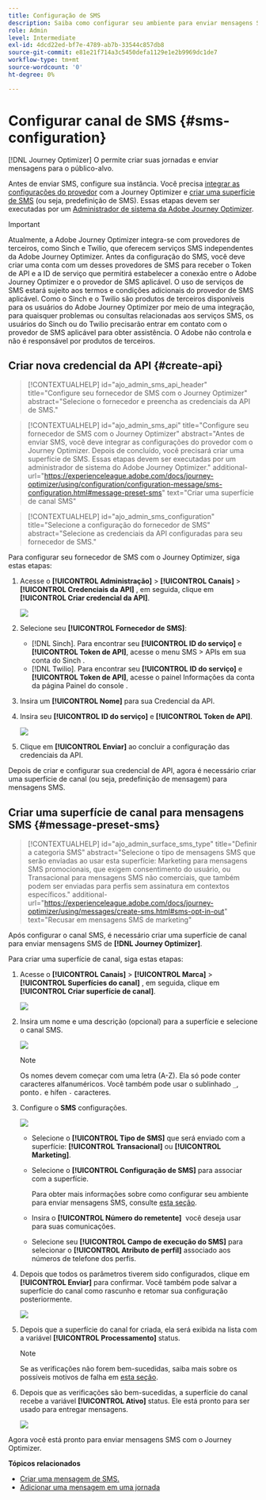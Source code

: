 ```yaml
---
title: Configuração de SMS
description: Saiba como configurar seu ambiente para enviar mensagens SMS com o Journey Optimizer
role: Admin
level: Intermediate
exl-id: 4dcd22ed-bf7e-4789-ab7b-33544c857db8
source-git-commit: e81e21f714a3c5450defa1129e1e2b9969dc1de7
workflow-type: tm+mt
source-wordcount: '0'
ht-degree: 0%

---
```


# Configurar canal de SMS {#sms-configuration}

[!DNL Journey Optimizer] O permite criar suas jornadas e enviar mensagens para o público-alvo.

Antes de enviar SMS, configure sua instância. Você precisa [integrar as configurações do provedor](#create-api) com a Journey Optimizer e [criar uma superfície de SMS](#message-preset-sms) (ou seja, predefinição de SMS). Essas etapas devem ser executadas por um [Administrador de sistema da Adobe Journey Optimizer](../start/path/administrator.md).

>[!IMPORTANT]
>
>Atualmente, a Adobe Journey Optimizer integra-se com provedores de terceiros, como Sinch e Twilio, que oferecem serviços SMS independentes da Adobe Journey Optimizer.  Antes da configuração do SMS, você deve criar uma conta com um desses provedores de SMS para receber o Token de API e a ID de serviço que permitirá estabelecer a conexão entre o Adobe Journey Optimizer e o provedor de SMS aplicável. O uso de serviços de SMS estará sujeito aos termos e condições adicionais do provedor de SMS aplicável. Como o Sinch e o Twilio são produtos de terceiros disponíveis para os usuários do Adobe Journey Optimizer por meio de uma integração, para quaisquer problemas ou consultas relacionadas aos serviços SMS, os usuários do Sinch ou do Twilio precisarão entrar em contato com o provedor de SMS aplicável para obter assistência. O Adobe não controla e não é responsável por produtos de terceiros.

## Criar nova credencial da API {#create-api}

>[!CONTEXTUALHELP]
>id="ajo_admin_sms_api_header"
>title="Configure seu fornecedor de SMS com o Journey Optimizer"
>abstract="Selecione o fornecedor e preencha as credenciais da API de SMS."

>[!CONTEXTUALHELP]
>id="ajo_admin_sms_api"
>title="Configure seu fornecedor de SMS com o Journey Optimizer"
>abstract="Antes de enviar SMS, você deve integrar as configurações do provedor com o Journey Optimizer. Depois de concluído, você precisará criar uma superfície de SMS. Essas etapas devem ser executadas por um administrador de sistema do Adobe Journey Optimizer."
>additional-url="https://experienceleague.adobe.com/docs/journey-optimizer/using/configuration/configuration-message/sms-configuration.html#message-preset-sms" text="Criar uma superfície de canal SMS"

>[!CONTEXTUALHELP]
>id="ajo_admin_sms_configuration"
>title="Selecione a configuração do fornecedor de SMS"
>abstract="Selecione as credenciais da API configuradas para seu fornecedor de SMS."

Para configurar seu fornecedor de SMS com o Journey Optimizer, siga estas etapas:

1. Acesse o **[!UICONTROL Administração]** > **[!UICONTROL Canais]** > **[!UICONTROL Credenciais da API]** , em seguida, clique em **[!UICONTROL Criar credencial da API]**.

   ![](assets/sms_4.png)

1. Selecione seu **[!UICONTROL Fornecedor de SMS]**:

   * [!DNL Sinch]. Para encontrar seu **[!UICONTROL ID do serviço]** e **[!UICONTROL Token de API]**, acesse o menu SMS > APIs em sua conta do Sinch .
   * [!DNL Twilio]. Para encontrar seu **[!UICONTROL ID do serviço]** e **[!UICONTROL Token de API]**, acesse o painel Informações da conta da página Painel do console .

1. Insira um **[!UICONTROL Nome]** para sua Credencial da API.

1. Insira seu **[!UICONTROL ID do serviço]** e **[!UICONTROL Token de API]**.

   ![](assets/sms_5.png)

1. Clique em **[!UICONTROL Enviar]** ao concluir a configuração das credenciais da API.

Depois de criar e configurar sua credencial de API, agora é necessário criar uma superfície de canal (ou seja, predefinição de mensagem) para mensagens SMS.

## Criar uma superfície de canal para mensagens SMS {#message-preset-sms}

>[!CONTEXTUALHELP]
>id="ajo_admin_surface_sms_type"
>title="Definir a categoria SMS"
>abstract="Selecione o tipo de mensagens SMS que serão enviadas ao usar esta superfície: Marketing para mensagens SMS promocionais, que exigem consentimento do usuário, ou Transacional para mensagens SMS não comerciais, que também podem ser enviadas para perfis sem assinatura em contextos específicos."
>additional-url="https://experienceleague.adobe.com/docs/journey-optimizer/using/messages/create-sms.html#sms-opt-in-out" text="Recusar em mensagens SMS de marketing"

Após configurar o canal SMS, é necessário criar uma superfície de canal para enviar mensagens SMS de **[!DNL Journey Optimizer]**.

Para criar uma superfície de canal, siga estas etapas:

1. Acesse o **[!UICONTROL Canais]** > **[!UICONTROL Marca]** > **[!UICONTROL Superfícies do canal]** , em seguida, clique em **[!UICONTROL Criar superfície de canal]**.

   ![](assets/preset-create.png)

1. Insira um nome e uma descrição (opcional) para a superfície e selecione o canal SMS.

   ![](assets/sms_preset.png)

   >[!NOTE]
   >
   > Os nomes devem começar com uma letra (A-Z). Ela só pode conter caracteres alfanuméricos. Você também pode usar o sublinhado `_`, ponto`.` e hífen `-` caracteres.

1. Configure o **SMS** configurações.

   ![](assets/preset-sms.png)

   * Selecione o **[!UICONTROL Tipo de SMS]** que será enviado com a superfície: **[!UICONTROL Transacional]** ou **[!UICONTROL Marketing]**.

   * Selecione o **[!UICONTROL Configuração de SMS]** para associar com a superfície.

      Para obter mais informações sobre como configurar seu ambiente para enviar mensagens SMS, consulte [esta seção](#create-api).

   * Insira o **[!UICONTROL Número do remetente]** &#x200B; você deseja usar para suas comunicações.

   * Selecione seu **[!UICONTROL Campo de execução do SMS]** para selecionar o **[!UICONTROL Atributo de perfil]** associado aos números de telefone dos perfis.

1. Depois que todos os parâmetros tiverem sido configurados, clique em **[!UICONTROL Enviar]** para confirmar. Você também pode salvar a superfície do canal como rascunho e retomar sua configuração posteriormente.

   ![](assets/sms_preset_2.png)

1. Depois que a superfície do canal for criada, ela será exibida na lista com a variável **[!UICONTROL Processamento]** status.

   >[!NOTE]
   >
   >Se as verificações não forem bem-sucedidas, saiba mais sobre os possíveis motivos de falha em [esta seção](#monitor-channel-surfaces).

1. Depois que as verificações são bem-sucedidas, a superfície do canal recebe a variável **[!UICONTROL Ativo]** status. Ele está pronto para ser usado para entregar mensagens.

   ![](assets/preset-active.png)

Agora você está pronto para enviar mensagens SMS com o Journey Optimizer.

**Tópicos relacionados**

* [Criar uma mensagem de SMS.](../messages/create-sms.md)
* [Adicionar uma mensagem em uma jornada](../building-journeys/journeys-message.md)
